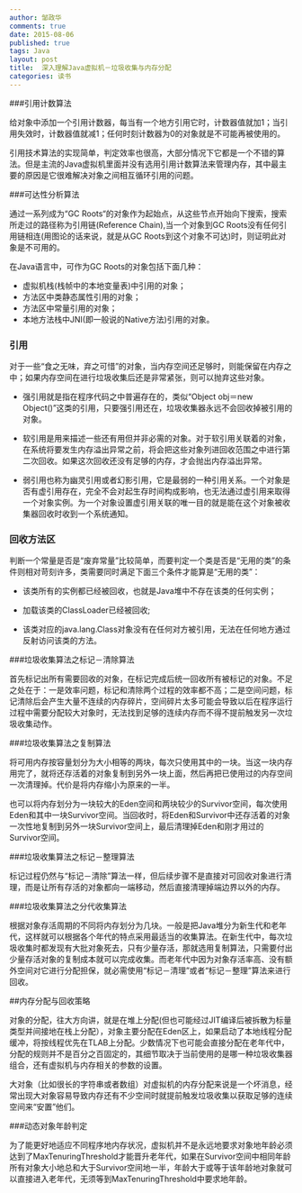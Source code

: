 ```yaml
---
author: 邹政华
comments: true
date: 2015-08-06
published: true 
tags: Java
layout: post
title:  深入理解Java虚拟机－垃圾收集与内存分配
categories: 读书 
---
```


###引用计数算法

给对象中添加一个引用计数器，每当有一个地方引用它时，计数器值就加1；当引用失效时，计数器值就减1；任何时刻计数器为0的对象就是不可能再被使用的。

引用技术算法的实现简单，判定效率也很高，大部分情况下它都是一个不错的算法。但是主流的Java虚拟机里面并没有选用引用计数算法来管理内存，其中最主要的原因是它很难解决对象之间相互循环引用的问题。

###可达性分析算法

通过一系列成为“GC Roots“的对象作为起始点，从这些节点开始向下搜索，搜索所走过的路径称为引用链(Reference Chain),当一个对象到GC Roots没有任何引用链相连(用图论的话来说，就是从GC Roots到这个对象不可达)时，则证明此对象是不可用的。

在Java语言中，可作为GC Roots的对象包括下面几种：
* 虚拟机栈(栈帧中的本地变量表)中引用的对象；
* 方法区中类静态属性引用的对象；
* 方法区中常量引用的对象；
* 本地方法栈中JNI(即一般说的Native方法)引用的对象。


### 引用

对于一些“食之无味，弃之可惜”的对象，当内存空间还足够时，则能保留在内存之中；如果内存空间在进行垃圾收集后还是非常紧张，则可以抛弃这些对象。

* 强引用就是指在程序代码之中普遍存在的，类似“Object obj＝new Object()”这类的引用，只要强引用还在，垃圾收集器永远不会回收掉被引用的对象。

* 软引用是用来描述一些还有用但并非必需的对象。对于软引用关联着的对象，在系统将要发生内存溢出异常之前，将会把这些对象列进回收范围之中进行第二次回收。如果这次回收还没有足够的内存，才会抛出内存溢出异常。

* 弱引用也称为幽灵引用或者幻影引用，它是最弱的一种引用关系。一个对象是否有虚引用存在，完全不会对起生存时间构成影响，也无法通过虚引用来取得一个对象实例。为一个对象设置虚引用关联的唯一目的就是能在这个对象被收集器回收时收到一个系统通知。

### 回收方法区

判断一个常量是否是“废弃常量”比较简单，而要判定一个类是否是“无用的类”的条件则相对苛刻许多，类需要同时满足下面三个条件才能算是“无用的类”：

* 该类所有的实例都已经被回收，也就是Java堆中不存在该类的任何实例；

* 加载该类的ClassLoader已经被回收;

* 该类对应的java.lang.Class对象没有在任何对方被引用，无法在任何地方通过反射访问该类的方法。


###垃圾收集算法之标记－清除算法

首先标记出所有需要回收的对象，在标记完成后统一回收所有被标记的对象。不足之处在于：一是效率问题，标记和清除两个过程的效率都不高；二是空间问题，标记清除后会产生大量不连续的内存碎片，空间碎片太多可能会导致以后在程序运行过程中需要分配较大对象时，无法找到足够的连续内存而不得不提前触发另一次垃圾收集动作。

###垃圾收集算法之复制算法

将可用内存按容量划分为大小相等的两块，每次只使用其中的一块。当这一块内存用完了，就将还存活着的对象复制到另外一块上面，然后再把已使用过的内存空间一次清理掉。代价是将内存缩小为原来的一半。

也可以将内存划分为一块较大的Eden空间和两块较少的Survivor空间，每次使用Eden和其中一块Survivor空间。当回收时，将Eden和Survivor中还存活着的对象一次性地复制到另外一块Survivor空间上，最后清理掉Eden和刚才用过的Survivor空间。


###垃圾收集算法之标记－整理算法

标记过程仍然与“标记－清除”算法一样，但后续步骤不是直接对可回收对象进行清理，而是让所有存活的对象都向一端移动，然后直接清理掉端边界以外的内存。

###垃圾收集算法之分代收集算法

根据对象存活周期的不同将内存划分为几块。一般是把Java堆分为新生代和老年代，这样就可以根据各个年代的特点采用最适当的收集算法。在新生代中，每次垃圾收集时都发现有大批对象死去，只有少量存活，那就选用复制算法，只需要付出少量存活对象的复制成本就可以完成收集。而老年代中因为对象存活率高、没有额外空间对它进行分配担保，就必需使用“标记－清理”或者“标记－整理”算法来进行回收。

##内存分配与回收策略

对象的分配，往大方向讲，就是在堆上分配(但也可能经过JIT编译后被拆散为标量类型并间接地在栈上分配），对象主要分配在Eden区上，如果启动了本地线程分配缓冲，将按线程优先在TLAB上分配。少数情况下也可能会直接分配在老年代中，分配的规则并不是百分之百固定的，其细节取决于当前使用的是哪一种垃圾收集器组合，还有虚拟机与内存相关的参数的设置。

大对象（比如很长的字符串或者数组）对虚拟机的内存分配来说是一个坏消息，经常出现大对象容易导致内存还有不少空间时就提前触发垃圾收集以获取足够的连续空间来“安置”他们。

###动态对象年龄判定

为了能更好地适应不同程序地内存状况，虚拟机并不是永远地要求对象地年龄必须达到了MaxTenuringThreshold才能晋升老年代，如果在Survivor空间中相同年龄所有对象大小地总和大于Survivor空间地一半，年龄大于或等于该年龄地对象就可以直接进入老年代，无须等到MaxTenuringThreshold中要求地年龄。
